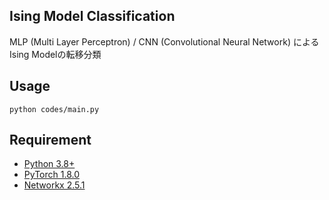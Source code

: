 ## Ising Model Classification
MLP (Multi Layer Perceptron) / CNN (Convolutional Neural Network) によるIsing Modelの転移分類

## Usage
```[python]
python codes/main.py
```

## Requirement
* [Python 3.8+](https://www.continuum.io/downloads)
* [PyTorch 1.8.0](http://pytorch.org/)
* [Networkx 2.5.1](https://networkx.org/)